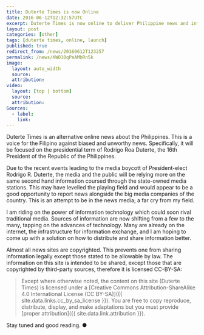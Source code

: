 ```yaml
---
title: Duterte Times is now Online
date: 2016-06-12T12:32:57UTC
excerpt: Duterte Times is now online to deliver Philippine news and information for the Filipino people.
layout: post
categories: [other]
tags: [duterte times, online, launch]
published: true
redirect_from: /news/20160612T123257
permalink: /news/KWO10qPeAMbRn5k
image:
  layout: auto_width
  source:
  attribution:
video:
  layout: [top | bottom]
  source:
  attribution:
Sources:
  - label:
    link:
---
```


Duterte Times is an alternative online news about the Philippines.
This is a voice for the Filipino against biased and unworthy news.
Specifically, it will be focused on the presidential term of Rodrigo Roa Duterte, the 16th President of the Republic of the Philippines.

Due to the recent events leading to the media boycott of President-elect Rodrigo R. Duterte, the media and the public will be relying more on the same second hand information coursed through the state-owned media stations.
This may have levelled the playing field and would appear to be a good opportunity to report news alongside the big media companies of the country.
This is an attempt to be in the news media; a far cry from my field.

I am riding on the power of information technology which could soon rival traditional media.
Sources of information are now shifting from a few to the many, tapping on the advances of technology.
Many are already on the internet, the infrastructure for information exchange, and I am hoping to come up with a solution on how to distribute and share information better.

Almost all news sites are copyrighted.
This prevents one from sharing information legally except those stated to be allowable by law.
The information on this site is intended to be shared, except those that are copyrighted by third-party sources, therefore it is licensed CC-BY-SA:

> Except where otherwise noted, the content on this site (Duterte Times) is licensed under a [Creative Commons Attribution-ShareAlike 4.0 International License (CC BY-SA)]({{ site.data.links.cc_by_sa_license }}). You are free to copy reproduce, distribute, display, and make adaptations but you must provide [proper attribution]({{ site.data.link.attribution }}).

Stay tuned and good reading.
&#x25cf;


